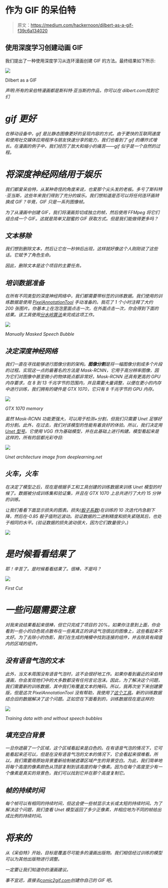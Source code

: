 # 作为 GIF 的呆伯特

> 原文：<https://medium.com/hackernoon/dilbert-as-a-gif-f39c6a134020>

## 使用深度学习创建动画 GIF

我们提出了一种使用深度学习从连环漫画创建 GIF 的方法。最终结果如下所示:

![](img/462cbcf65ae7466cea50261593c1d1c8.png)

Dilbert as a GIF

*声明:所有的呆伯特漫画都是斯科特·亚当斯的作品，你可以在 dilbert.com*[](http://dilbert.com)*找到它们*

# *gif 更好*

*在移动设备中，gif 是比静态图像更好的呈现内容的方式。由于更快的互联网速度和使用社交媒体应用程序与朋友快速分享的能力，我们也看到了 gif 的爆炸式增长。在漫画的例子中，我们经历了放大和缩小的痛苦——gif 似乎是一个自然的过程。*

# *将深度神经网络用于娱乐*

*我们都爱呆伯特，从某种奇怪的角度来说，也爱那个尖头发的老板。多亏了斯科特·亚当斯，这些年来我们得到了充分的娱乐。我们想知道是否可以将任何连环画转换成 GIF？毕竟，GIF 只是一系列图像帧。*

*为了从漫画中创建 GIF，我们将漫画剪切成独立的帧，然后使用 FFMpeg 将它们组合成一个 GIF。这就是简单又甜蜜的 GIF 获取方式。但是我们能做得更多吗？*

## *文本移除*

*我们想到删除文本，然后让它在一秒钟后出现，这样就好像这个人刚刚说了这些话。它赋予了角色生命。*

*因此，删除文本是这个项目的主要任务。*

## *培训数据准备*

*在所有不同类型的深度神经网络中，我们都需要带标签的训练数据。我们使用的训练数据是使用 [PixelAnnotationTool](https://github.com/abreheret/PixelAnnotationTool) 手动准备的。我花了 1 个小时注释了大约 200 张图片。你基本上在泡泡里面点击一次，在外面点击一次，你会得到下面的结果。该工具使用[分水岭算法](https://en.wikipedia.org/wiki/Watershed_(image_processing))来完成这项工作。*

*![](img/6a409def56757a3a2c5867b0dc441260.png)*

*Manually Masked Speech Bubble*

## *决定深度神经网络*

*我们一直在寻找能够进行图像分割的架构。**图像分割**是将一幅图像分割成多个片段的过程。实现这一点的最著名的方法是 Mask-RCNN，它用于高分辨率图像，因为它们对图像中甚至微小的物体斑点都非常好。Mask-RCNN 还具有更高的 GPU 内存要求，在 8 到 13 千兆字节的范围内，并且需要大量调整，以便在更小的内存中进行训练，我们拥有的硬件是 GTX 1070，它只有 8 千兆字节的 GPU 内存。*

*![](img/fa005c0d533625ecd23697f72239daf7.png)*

*GTX 1070 memory*

*虽然 Mask-RCNN 功能更强大，可以用于检测+分割，但我们只需要 Unet 足够好的分割。此外，在过去，我们对该模型的性能有着良好的体验。所以，我们决定用 [Unet 型号](https://en.wikipedia.org/wiki/U-Net)。它使用 VGG 作为基础模型，并在此基础上进行构建。模型看起来是这样的，所有的层都光彩夺目:*

*![](img/ae89b4bdd9a5e4db969ad6b5249e3cde.png)*

*Unet architecture image from deeplearning.net*

## *火车，火车*

*在决定了模型之后，现在是根据手工和工具创建的训练数据来训练 Unet 模型的时候了。数据被分成训练集和验证集，并且在 GTX 1070 上总共进行了大约 15 分钟的训练。*

*让我们看看下面显示损失的图表。损失([骰子系数](https://en.wikipedia.org/wiki/S%C3%B8rensen%E2%80%93Dice_coefficient))在训练的 10 次迭代内急剧下降，然后在-0.85 骰子值附近波动。验证数据的二进制精度和损失紧随其后，也处于相同的水平。(验证数据的损失波动很大，因为它们数量很少。)*

*![](img/1e0bc66f05c72efb0e0655cf7c307c77.png)*

# *是时候看看结果了*

*耶！辛苦了。是时候看看结果了。很棒，不是吗？*

*![](img/7079cd5405eeab3ef96ba14dcbd2f4d7.png)*

*First Cut*

# *一些问题需要注意*

*对我来说结果看起来很棒，但它只完成了项目的 20%。如果你注意到上面，你会看到一些小的白色斑点散布在一些离真正的讲话气泡很远的图像上，这些看起来不太好。为了去除小的伪影，我们在生成的掩模中找到连接的组件，并去除具有阈值内的区域的组件。*

## *没有语音气泡的文本*

*此外，当文本周围没有语音气泡时，这不会很好地工作。如果你看到最近的呆伯特漫画，你会发现他们中的大多数都没有任何言论泡沫。因此，为了解决这个问题，我们需要新的训练数据，其中我们有覆盖文本的掩码。所以，我再次坐下来创建蒙版，但是这次 PixelAnnotationTool 没有帮助，我使用了[这个工具](https://github.com/tzutalin/labelImg.git)。新的训练数据结合旧的数据解决了这个问题。正如您在下面看到的，训练数据现在是这样的:*

*![](img/70c5d7454b041534be41dc1a71de9b17.png)*

*Training data with and without speech bubbles*

## *填充空白背景*

*一旦你遮蔽了一个区域，这个区域看起来是白色的。在有语音气泡的情况下，它可能看起来还可以，但是在没有语音气泡的文本的情况下，它会看起来很难看。所以，我们需要用原始背景重新绘制被遮罩区域产生的背景空白。为此，我们简单地将每个高度的像素颜色从顶部复制到该高度的每个像素。因为在每个高度至少有一个像素是真实的背景色，我们可以找到它并在那个高度复制它。*

## *帧的持续时间*

*每个帧可以有相同的持续时间，但这会使一些帧显示太长或太短的持续时间。为了解决这个问题，我们查看 Unet 模型返回了多少正像素，并相应地为不同的帧给出成比例的持续时间。*

# *将来的*

*从《呆伯特》开始，目标是覆盖尽可能多的漫画出版物。我们相信经过训练的模型可以为其他出版物进行调整。*

*一定要让我们知道你的漫画建议。*

*事不宜迟，直接去[comic2gif.com](http://comic2gif.com)创建你自己的 GIF 吧。*